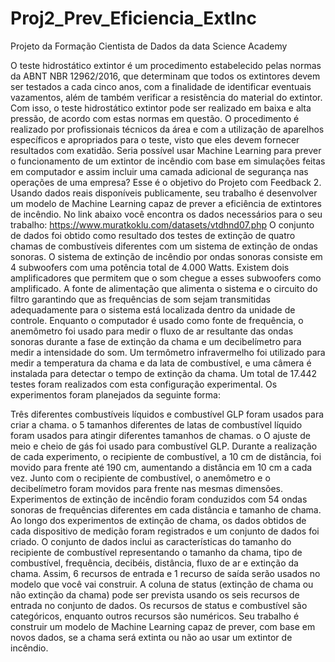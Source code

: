 # Proj2_Prev_Eficiencia_ExtInc
Projeto da Formação Cientista de Dados da data Science Academy

O teste hidrostático extintor é um procedimento estabelecido pelas normas da ABNT NBR 12962/2016, que determinam que todos os extintores devem ser testados a cada cinco anos, com a finalidade de identificar eventuais vazamentos, além de também verificar a resistência do material do extintor.
Com isso, o teste hidrostático extintor pode ser realizado em baixa e alta pressão, de acordo com estas normas em questão. O procedimento é realizado por profissionais técnicos da área e com a utilização de aparelhos específicos e apropriados para o teste, visto que eles devem fornecer resultados com exatidão.
Seria possível usar Machine Learning para prever o funcionamento de um extintor de incêndio com base em simulações feitas em computador e assim incluir uma camada adicional de segurança nas operações de uma empresa? Esse é o objetivo do Projeto com Feedback 2.
Usando dados reais disponíveis publicamente, seu trabalho é desenvolver um modelo de Machine Learning capaz de prever a eficiência de extintores de incêndio.
No link abaixo você encontra os dados necessários para o seu trabalho:
https://www.muratkoklu.com/datasets/vtdhnd07.php
O conjunto de dados foi obtido como resultado dos testes de extinção de quatro chamas de combustíveis diferentes com um sistema de extinção de ondas sonoras. O sistema de extinção de incêndio por ondas sonoras consiste em 4 subwoofers com uma potência total de 4.000 Watts. Existem dois amplificadores que permitem que o som chegue a esses subwoofers como amplificado. A fonte de alimentação que alimenta o sistema e o circuito do filtro garantindo que as frequências de som sejam transmitidas adequadamente para o sistema está localizada dentro da unidade de controle. Enquanto o computador é usado como fonte de frequência, o anemômetro foi usado para medir o fluxo de ar resultante das ondas sonoras durante a fase de extinção da chama e um decibelímetro para medir a intensidade do som. Um termômetro infravermelho foi utilizado para medir a temperatura da chama e da lata de combustível, e uma câmera é instalada para detectar o tempo de extinção da chama. Um total de 17.442 testes foram realizados com esta configuração experimental. Os experimentos foram planejados da seguinte forma:

Três diferentes combustíveis líquidos e combustível GLP foram usados para criar a chama.
o 5 tamanhos diferentes de latas de combustível líquido foram usados para atingir diferentes tamanhos de chamas.
o O ajuste de meio e cheio de gás foi usado para combustível GLP.
Durante a realização de cada experimento, o recipiente de combustível, a 10 cm de distância, foi movido para frente até 190 cm, aumentando a distância em 10 cm a cada vez. Junto com o recipiente de combustível, o anemômetro e o decibelímetro foram movidos para frente nas mesmas dimensões.
Experimentos de extinção de incêndio foram conduzidos com 54 ondas sonoras de frequências diferentes em cada distância e tamanho de chama.
Ao longo dos experimentos de extinção de chama, os dados obtidos de cada dispositivo de medição foram registrados e um conjunto de dados foi criado. O conjunto de dados inclui as características do tamanho do recipiente de combustível representando o tamanho da chama, tipo de combustível, frequência, decibéis, distância, fluxo de ar e extinção da chama. Assim, 6 recursos de entrada e 1 recurso de saída serão usados no modelo que você vai construir.
A coluna de status (extinção de chama ou não extinção da chama) pode ser prevista usando os seis recursos de entrada no conjunto de dados. Os recursos de status e combustível são categóricos, enquanto outros recursos são numéricos.
Seu trabalho é construir um modelo de Machine Learning capaz de prever, com base em novos dados, se a chama será extinta ou não ao usar um extintor de incêndio.
